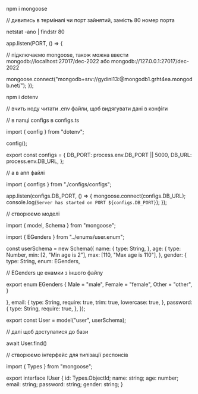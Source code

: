 npm i mongoose

// дивитись в терміналі чи порт зайнятий, замість 80 номер порта

netstat -ano | findstr 80

app.listen(PORT, () => {

// підключаємо mongoose, також можна ввести mongodb://localhost:27017/dec-2022 або mongodb://127.0.0.1:27017/dec-2022 

mongoose.connect("mongodb+srv://gydini13:<password>@mongodb1.grht4ea.mongodb.net/");
});

npm i dotenv

// вчить ноду читати .env файли, щоб видягувати дані в конфіги

// в папці configs в configs.ts

import { config } from "dotenv";

config();

export const configs = {
DB_PORT: process.env.DB_PORT || 5000,
DB_URL: process.env.DB_URL,
};

// а в апп файлі

import { configs } from "./configs/configs";

app.listen(configs.DB_PORT, () => {
mongoose.connect(configs.DB_URL);
console.log(`Server has started on PORT ${configs.DB_PORT}`);
});

// створюємо моделі

import { model, Schema } from "mongoose";

import { EGenders } from "../enums/user.enum";

const userSchema = new Schema({
name: {
type: String,
},
age: {
type: Number,
min: [2, "Min age is 2"],
max: [110, "Max age is 110"],
},
gender: {
type: String,
enum: EGenders,

// EGenders це енамки з іншого файлу

export enum EGenders {
Male = "male",
Female = "female",
Other = "other",
}

},
email: {
type: String,
require: true,
trim: true,
lowercase: true,
},
password: {
type: String,
require: true,
},
});

export const User = model("user", userSchema);

// далі щоб доступатися до бази

await User.find()

// створюємо інтерфейс для типізації респонсів

import { Types } from "mongoose";

export interface IUser {
id: Types.ObjectId;
name: string;
age: number;
email: string;
password: string;
gender: string;
}
